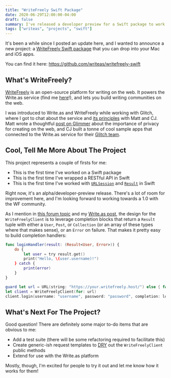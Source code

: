 ```yaml
---
title: "WriteFreely Swift Package"
date: 2020-06-29T12:00:00-04:00
draft: false
summary: I've released a developer preview for a Swift package to work with WriteFreely.
tags: ["writeas", "projects", "swift"]
---
```


It's been a while since I posted an update here, and I wanted to announce a new project: a [WriteFreely Swift package] that you can drop into your Mac and iOS apps.

You can find it here: https://github.com/writeas/writefreely-swift

## What's WriteFreely?

[WriteFreely] is an open-source platform for writing on the web. It powers the Write.as service (find me [here]!), and lets you build writing communities on the web.

I was introduced to Write.as and WriteFreely while working with Glitch, where I got to chat about the service and [its principles] with Matt and CJ. Matt wrote a thoughtful [post on Glimmer] about the importance of privacy for creating on the web, and CJ built a tonne of cool sample apps that connected to the Write.as service for their [Glitch team].

## Cool, Tell Me More About The Project

This project represents a couple of firsts for me:

- This is the first time I've worked on a Swift package
- This is the first time I've wrapped a RESTful API in Swift
- This is the first time I've worked with [`URLSession`] and [`Result`] in Swift

Right now, it's an alpha/developer-preview release. There's a lot of room for improvement here, and I'm looking forward to working towards a 1.0 with the WF community.

As I mention in [this forum topic] and my [Write.as post], the design for the `WriteFreelyClient` is to leverage completion blocks that return a `Result` tuple with either a `User`, `Post`, or `Collection` (or an array of these types where that makes sense), or an `Error` on failure. That makes it pretty easy to build completion handlers:

```swift
func loginHandler(result: (Result<User, Error>)) {
    do {
        let user = try result.get()
        print("Hello, \(user.username)!")
    } catch {
        print(error)
    }
}

guard let url = URL(string: "https://your.writefreely.host/") else { fatalError() }
let client = WriteFreelyClient(for: url)
client.login(username: "username", password: "password", completion: loginHandler)
```

## What's Next For The Project?

Good question! There are definitely some major to-do items that are obvious to me:

- Add a test suite (there will be some refactoring required to facilitate this)
- Create generic-ish request templates to [DRY] out the `WriteFreelyClient` public methods
- Extend for use with the Write.as platform

Mostly, though, I'm excited for people to try it out and let me know how it works for them!

<!-- Links -->

[WriteFreely Swift package]: https://github.com/writeas/writefreely-swift
[WriteFreely]: https://writefreely.org/
[here]: https://write.as/angelo
[its principles]: https://write.as/principles
[post on Glimmer]: https://glitch.com/glimmer/post/write-as-privacy-centric-web-platforms
[Glitch team]: https://glitch.com/@writeas
[`URLSession`]: https://developer.apple.com/documentation/foundation/urlsession
[`Result`]: https://developer.apple.com/documentation/swift/result
[this forum topic]: https://discuss.write.as/t/writefreely-swift-package/1564
[Write.as post]: https://write.as/angelo/writefreely-swift-package-v0-1-0-released
[DRY]: https://en.wikipedia.org/wiki/Don%27t_repeat_yourself